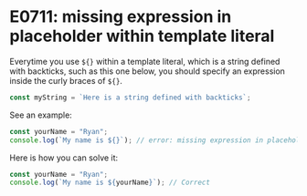 # E0711: missing expression in placeholder within template literal

Everytime you use `${}` within a template literal, which is a string defined
with backticks, such as this one below, you should specify an expression
inside the curly braces of `${}`.

```javascript
const myString = `Here is a string defined with backticks`;
```

See an example:

```javascript
const yourName = "Ryan";
console.log(`My name is ${}`); // error: missing expression in placeholder within template literal
```

Here is how you can solve it:

```javascript
const yourName = "Ryan";
console.log(`My name is ${yourName}`); // Correct
```
